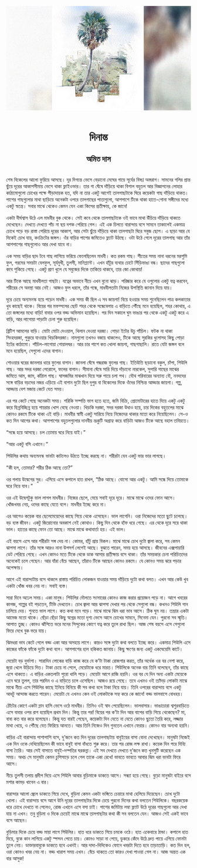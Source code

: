 <div align=center> <img src="../../metadata/images/rabibasariya/দিনান্ত-অমিত-দাস.jpg" align="center"></div><br><h1 align=center>দিনান্ত</h1>
<h2 align=center>অমিত দাস</h2><br>শেষ বিকেলের আলো ফুরিয়ে আসছে। দূর দিগন্তে ভেসে বেড়ানো মেঘের গায়ে সূর্যের বিষণ্ণ অস্তরাগ। সামনের গলির প্রান্ত ছুঁয়ে দূরের আকাশসীমায় ভেসে থাকা ফ্লাইওভার। তার গা ঘেঁষে দাঁড়িয়ে থাকা বিশাল বহুতল আর বিজ্ঞাপনের লোহার কাঠামোগুলো চোখের পক্ষে পীড়াদায়ক হত, যদি না তার একটু আগেই তালগাছটাকে ঘিরে কয়েকটা গাছ দাঁড়িয়ে থাকত। পাশের গাছগুলোর মাথা ছাড়িয়ে অনেকটা ওপরে তালগাছের পাতাগুলো, আশপাশে টিকে থাকা হাতে-গোনা সঙ্গীদের মধ্যে একটু স্বতন্ত্র। সবার মাঝে থেকেও কেমন যেন একা কিসের প্রতীক্ষায়, কে জানে!

একটা দীর্ঘশ্বাস উঠে এল মাধবীর বুক থেকে। সেই কবে থেকে তালগাছটাকে ওই ভাবে মাথা উঁচিয়ে দাঁড়িয়ে থাকতে দেখেছেন। দেখতে দেখতে পাঁচ না ছয় দশক পেরিয়ে গেল। এই এক চিলতে বারান্দায় বসে সামনে তাকালেই একমাত্র চোখে পড়ে বড় রাস্তা পেরিয়ে দূরের আকাশ, আর সেটা ছুঁয়ে দাঁড়িয়ে থাকা তালগাছটা ঘিরে সবুজ ছোপ। এ ছাড়া আর যে দিকেই চোখ যায়, কংক্রিটের জঙ্গল। ওঁর বাড়ির পাশের জমিতেও ফ্ল্যাট উঠছে। ওটা উঠে গেলে দূরের তালগাছ আর তাঁর আশপাশের গাছগুলোও আর দেখা যাবে না।

এক সময় বাড়ির ছাদ টবে গাছ লাগিয়ে ভরিয়ে ফেলেছিলেন মাধবী। কত রকম গাছ। শীতের সময় নানা ধরনের মরশুমি ফুল, গরমের সময়টা বেলফুল, সূর্যমুখী, তুলসী, মানিপ্ল্যান্ট। এখন হাঁটুর ব্যথার চোটে সিঁড়িভাঙা বন্ধ। ছাদের গাছগুলো কবে শুকিয়ে গেছে। একটু প্রাণ খুলে যে সবুজের দিকে তাকিয়ে থাকবে, তার জো কোথায়!

আর টিকে আছে মাধবীলতা গাছটা। যত্নের অভাবে নীচে এখন বুনো ঝাড়। পরিষ্কার করে যে ওগুলোর একটু যত্ন করবেন, শরীরের সে অবস্থা আর নেই। আজও ফুল ধরলে, তাঁর গন্ধে, মাধবীলতাটা নিজের উপস্থিতি জানান দিয়ে যায়।

দূরে চেয়ে অন্যমনস্ক হয়ে পড়েন মাধবী। এক সময় কী ছিল এ সব জায়গা! বিয়ে হওয়ার সময় শুনেছিলেন পাত্র কলকাতার খুব কাছেই থাকে। বিয়ের পর মফস্সলের ছোট শহর থেকে সন্ধেবেলায় এ বাড়িতে পৌঁছে মনে হয়েছিল, শহর কোথায়, এ তো জঙ্গলের মধ্যে বাড়ি! বাবার ওপর বড্ড অভিমান হয়েছিল। পর দিন সকালে ঘুম ভাঙার পর থেকে একটু একটু করে এ বাড়ি, আর লাগোয়া পাড়াটা চেনা শুরু হয়েছিল।

ব্রিটিশ আমলের বাড়ি। মোটা মোটা দেওয়াল, খিলান দেওয়া দরজা। পোড়া ইটের উচু পাঁচিল। ফটক না থাকা সিংহদরজা, পুকুরে যাওয়ার খিড়কিদরজা। নামগুলো তখনও বজায় থাকলেও, টিকে আছে সুরকির ধুলোসহ কিছু পোড়া ইটের কাঠামো। পাঁচিল-লাগোয়া গোয়ালঘর। আর চার পাশে কত খোলা জায়গা, গাছগাছালি। রাতে যেটা জঙ্গল বলে মনে হয়েছিল, সেগুলো এদের বাগান।

শোওয়ার ঘরের জানলার ধারে ফুলের বাগান। জানলা ঘেঁষে গন্ধরাজ ফুলের গাছ। ইতিউতি ছড়ানো বকুল, চাঁপা, শিউলি গাছ। আর সদর দরজা পেরোলে, ফলের বাগান। সীমানা ঘেঁষে সারি দিয়ে দাঁড়ানো নারকেল, সুপারি গাছের মাঝের জমিতে আম, জাম, কাঁঠাল গাছ। ঘাসজমির মাঝখান দিয়ে সরু পায়ে চলা পথ। যৌথ পরিবারের অন্যান্য বৌ, ননদদের সঙ্গে বাড়ির বড়দের নজর এড়িয়ে এই বাগান দুটো ছিল দুপুর বা বিকেলের দিকে ওঁদের নিশ্চিন্ত আড্ডার জায়গা। গল্প, আড্ডায় বেশ মজায় কেটে যেত সময়।

এর পর কেটে গেছে অনেকটা সময়। শরিকি সম্পত্তি ভাগ হতে হতে, জমি বিক্রি, প্রোমোটারের হাতে দিয়ে একটু একটু করে ছিন্নবিচ্ছিন্ন হয়ে পায়রার খোপ বেছে নেওয়া। খিড়কি দরজা, সদর দরজা উধাও হয়ে, চার দিকের বহুতলের মাঝে কোনও রকমে টিকে থাকা এই বাড়ি। মাধবীর স্বামী একটু সারিয়ে নিয়ে নিজেদের থাকার মতো করে নিয়েছিলেন। সে-ও কত দিন আগের কথা। আশপাশের বহুতলগুলোর দানবীয় ভ্রূকুটি অগ্রাহ্য করে বাড়িটা আজও টিকে আছে বহাল তবিয়তে।

“সন্ধে হয়ে আসছে। চল তোমায় ঘরে নিয়ে যাই।”

“আর একটু বসি এখানে।”

শিউলির কথায় অন্যমনস্ক ভাবটা কাটলেও উঠতে ইচ্ছে করছে না। শরীরটা যেন একটু ভার ভার লাগছে।

“কী হল, তোমার? শরীর ঠিক আছে তো?”

ওর গলায় উদ্বেগের সুর। এগিয়ে এসে কপালে হাত রাখল, “ঠিক আছে। বোসো আর একটু। আমি সন্ধে দিয়ে তোমাকে ঘরে নিয়ে যাব।”

ওর এই উদ্বেগটুকু ভাল লাগল মাধবীর। নিজের ছেলে, মেয়ে সবাই দূরে দূরে। মাঝে মাঝে ওদের ফোন আসে। খোঁজখবর নেয়, ওদের কাছে যেতে বলে। মাধবীর ইচ্ছে করে না।

এর আগেও কয়েক বার ছেলেমেয়েদের কাছে গিয়ে থেকে এসেছেন। ভাল লাগেনি। ওরা নিজেদের মতো ছুটে চলেছে। বড় ব্যস্ত জীবন। একটু জিরোনোর অবকাশ নেই কোথাও। কিছু দিন থেকে হাঁফ ধরে গেছে। এর থেকে দূরে সরে থাকা ভাল। হাতের কাছে ফোন তো আছে। মাঝে মাঝে কথাবার্তা হয়। এই ভাল।

এই বয়সে এসে আর শরীরটা সঙ্গ দেয় না। কোমর, হাঁটু প্রায় বিকল। মাঝে মাঝে চোখ দুটো জ্বালা করে, সব কেমন ঝাপসা লাগে। তাঁর সঙ্গে আরও নানা উপসর্গ লেগেই আছে। বুঝতে পারেন, সময় হয়ে আসছে। জীবনের এক্সপায়ারি ডেট পেরিয়ে গেছে। এখন কোনও মতে টিকে থেকে ডাক আসার প্রতীক্ষায় বসে থাকা। তাঁর সময়কার চেনা পরিচিতদের অনেকেই চলে গেছেন। আর যাঁরা বেঁচে আছেন, তাঁরাও টিকে আছেন কোনও রকমে। যে কোনও সময় ঝরে পড়ার অপেক্ষায়।

আগে এই বারান্দাটায় বসে থাকলে রাস্তায় পরিচিত লোকজন যাওয়ার সময় দাঁড়িয়ে দুটো কথা বলত। এখন আর কেউ খুব একটা খোঁজ খবর নেয় না। সবাই ব্যস্ত।

সারা দিনে অঢেল সময়। একা মানুষ। শিউলির দৌলতে সংসারের কোনও কাজ করার প্রয়োজন পড়ে না। আগে খবরের কাগজ, গল্পের বই পড়তেন, টিভি দেখতেন। চোখ জ্বালা আর ঝাপসা দেখার পর থেকে সেগুলো বন্ধ। কখনও শিউলি গান চালিয়ে দেয়। শুনতে ভাল লাগে। কত কথা মনে পড়ে। মাঝে মাঝে ঝিম ধরা ভাব আসে। ঠিক ঘুম নয়। তন্দ্রার একটা আমেজ মতো থাকে। ছেঁড়া ছেঁড়া কিছু স্বপ্নের মতো দৃশ্য ভেসে আসে চোখের সামনে, সিনেমা যেন। পুরনো সব স্মৃতি। আপাত তুচ্ছ। কোনও ঝাঁপিতে ভরে মনের সিন্দুকের কোণে যত্ন করে তুলে রাখা ছিল। আজ শেষ বয়সে এসে সেগুলো ফিরে দেখে বুক ভরে যায়।  

ঝিমধরা ভাব কেটে গেলে বড্ড একা আর অসহায় লাগে। কারও সঙ্গে দুটো কথা বলতে ইচ্ছে করে। একমাত্র শিউলি এসে কাজের ফাঁকে ফাঁকে দুটো কথা বলে। আশপাশের হাল হকিকত জানায়। কিছু ক্ষণের জন্য একটু একঘেয়েমি কাটে।

মেয়েটা বড় দুর্ভাগা। সারাদিন লোকের বাড়ি কাজ করে যে ক’টা টাকা রোজগার করত, তাঁর অর্ধেক ওর বর নেশা করে, জুয়া খেলে উড়িয়ে দিত। টাকা চেয়ে না পেলে, মেয়েটাকে ধরে মারত। শিউলিকে অনেক বার তিনি বলেছেন, তাঁর কাছে এসে থাকতে। এ বাড়ির একতলাটা পুরো খালি পড়ে। মেয়েটা আগে রাজি হয়নি। ওর বর যে দিন অন্য একটা মেয়েকে এনে ঘরে তুলল, তার পরদিন ও এ বাড়িতে চলে এসেছিল। আজও রয়ে গেছে। তবে এখনও ওই ত্যাঁদড় লোকটা মাঝে মাঝে নীচে এসে শিউলির কাছে ইনিয়ে বিনিয়ে কী সব কথা বলে টাকা নিয়ে যায়। তিনি ওপরের বারান্দায় বসে একটু আধটু আন্দাজ করতে পারেন। মেয়েটা যে এখনও কেন ওই লোকটাকে সহ্য করে কে জানে! বড্ড ভালবাসে বোধহয়।

ঠোঁটের কোণে একটা ম্লান হাসি ভেসে ওঠে মাধবীর। তিনিও ওই স্বাদ পেয়েছিলেন। ভালবাসার। ভাঙাচোরা শ্বশুরবাড়িতে এসে বাবার ওপর রাগ হয়েছিল প্রথম দিন। কিন্তু তার পর! বিয়ের পর ক’টা দিন আর বাপের বাড়ি গিয়ে থেকেছেন? মা, বাবা কত বার করে বলেছেন। কিন্তু যত বারই গেছেন, কয়েকটা দিন যেতে না যেতে কোনও ছুতো তৈরি করে, লজ্জার মাথা খেয়ে, ও পৌঁছে যেত ফিরিয়ে আনতে। আর তিনি নিজেও দিন গুনতেন এখানে ফেরার। কোনও বার অন্যথা হয়নি।

বাড়ির এই বারান্দায় পাশাপাশি বসে, দু’জনে কত দিন দূরের তালগাছটায় বাবুইয়ের বাসা বোনা দেখেছেন। মানুষটা নিজেই এক দিন ওকে দেখিয়েছিলেন কী ভাবে বাবুই বাসা বাঁধতে শুরু করে। তার পর রোজ লক্ষ রাখা। কয়েক দিন পরে দিব্যি বাসা তৈরি। আর সেই বাসাতে বাবুই-দম্পতির ঘরকন্না। এই সব দেখতে দেখতে দু’জনে কত খুনসুটি করেছেন এক সময়। অথচ সে মানুষটা কেমন চুপিসাড়ে চলে গেল তাকে একা রেখে! ভাবতে ভাবতে আবার ঝিম ধরা ভাবটা ফিরে আসে। 

নীচে তুলসী তলায় প্রদীপ দিয়ে এসে শিউলি আবার বুড়িমাকে ডাকতে আসে। সন্ধ্যা হয়ে গেছে। বুড়ো মানুষটা বাইরে বসে মশার কামড় খাবেন এ বার।

বারান্দার আলো জ্বেলে ডাকতে গিয়ে দেখে, বুড়িমা কেমন একটা ভঙ্গিতে চেয়ারে মাথা হেলিয়ে দিয়েছেন। চোখ দুটো খোলা। এই বারান্দায় বসে আগে উনি দূরের তালগাছটার দিকে চেয়ে পুরনো দিনের কথা বলতেন শিউলিকে। বছরকয়েক ধরে চোখে দেখতে না পেলেও, রোজ এখানে এসে বসা চাই। পাশের জমিটায় লম্বা ফ্ল্যাট উঠে দূরের গাছগুলো আর দেখা যায় না এখন। তবু বুড়িমা ও দিকে চেয়েই মাঝে মাঝে তালগাছটার কথা কী সব বলতেন যেন। আজও সেই একই ভাবে বসে আছেন।

বুড়িমার দিকে চেয়ে বড্ড মায়া লাগে শিউলির। হাত ধরে ডাকতে গিয়ে চমকে ওঠে। হাত একেবারে ঠান্ডা। কপালে হাত দিয়ে, বুকে কান লাগিয়ে একটু স্পন্দন পেতে চায়। কোনও সাড়া না পেয়ে, ডুকরে কেঁদে উঠে দ্রুত পায়ে এগিয়ে ফোনটা তুলে নেয়। ডাক্তারবাবুকে ডাকতে হবে এখনই। আর দাদা-দিদিকেও ফোনে খবরটা দিতে হবে তাড়াতাড়ি। কত দিন হল, ওরা কোনও খবর নেয় না।  বড্ড খারাপ সময় এখন। বেঁচে থাকতে তো কারও দেখা পাওয়া গেল না। আজ অন্তত এক বার আসুক!